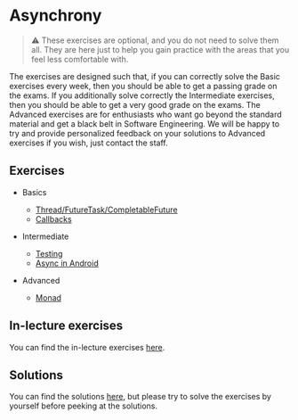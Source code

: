 # Asynchrony

> :warning:  These exercises are optional, and you do not need to solve them all. They are here just to help you gain practice with the areas that you feel less comfortable with.

The exercises are designed such that, if you can correctly solve the Basic exercises every week, then you should be able to get a passing grade on the exams. If you additionally solve correctly the Intermediate exercises, then you should be able to get a very good grade on the exams. The Advanced exercises are for enthusiasts who want go beyond the standard material and get a black belt in Software Engineering. We will be happy to try and provide personalized feedback on your solutions to Advanced exercises if you wish, just contact the staff.

## Exercises

- Basics
  - [Thread/FutureTask/CompletableFuture](threads-java)
  - [Callbacks](callbacks)

- Intermediate
  - [Testing](testing)
  - [Async in Android](android-async)

- Advanced
  - [Monad](monad)

## In-lecture exercises

You can find the in-lecture exercises [here](lecture).

## Solutions

You can find the solutions [here](solutions), but please try to solve the exercises by yourself before peeking at the solutions.
